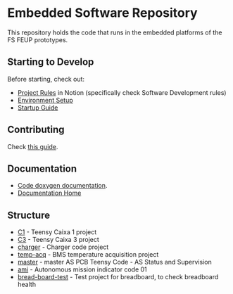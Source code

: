 # Embedded Software Repository

This repository holds the code that runs in the embedded platforms of the FS FEUP prototypes.

## Starting to Develop

Before starting, check out:
- [Project Rules](https://www.notion.so/Software-Guides-and-Rules-965904e3913f4a39bfce24eaf47a1500?pvs=4) in Notion (specifically check Software Development rules)
- [Environment Setup](./docs/environment_setup.md)
- [Startup Guide](https://www.notion.so/Embedded-Software-Startup-Guide-18d98481c27840429fc60acd07f6e344?pvs=4)

## Contributing
Check [this guide](./CONTRIBUTING.md).

## Documentation
- [Code doxygen documentation](https://fs-feup.github.io/el-sw/).
- [Documentation Home](./docs)

## Structure

- [C1](./c1/) - Teensy Caixa 1 project
- [C3](./c3/) - Teensy Caixa 3 project
- [charger](./charger/) - Charger code project
- [temp-acq](./temp-acq/) - BMS temperature acquisition project
- [master](./master/) - master AS PCB Teensy Code - AS Status and Supervision
- [ami](./ami/) - Autonomous mission indicator code 01
- [bread-board-test](./bread-board-test/) - Test project for breadboard, to check breadboard health
